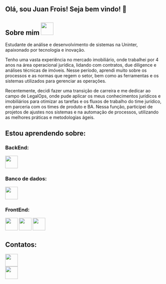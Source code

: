 ## Olá, sou Juan Frois! Seja bem vindo! 👻 

<h2>Sobre mim <img src="https://github.com/JFrois/JFrois/assets/112560665/272a1a91-7bfc-4407-8912-f6e5956f9f70" width="40" height="40"></h2> 

Estudante de análise e desenvolvimento de sistemas na Uninter, apaixonado por tecnologia e inovação. 

Tenho uma vasta experiência no mercado imobiliário, onde trabalhei por 4 anos na área operacional jurídica, lidando com contratos, due diligence e análises técnicas de imóveis. Nesse período, aprendi muito sobre os processos e as normas que regem o setor, bem como as ferramentas e os sistemas utilizados para gerenciar as operações.

Recentemente, decidi fazer uma transição de carreira e me dedicar ao campo de LegalOps, onde pude aplicar os meus conhecimentos jurídicos e imobiliários para otimizar as tarefas e os fluxos de trabalho do time jurídico, em parceria com os times de produto e BA. Nessa função, participei de projetos de ajustes nos sistemas e na automação de processos, utilizando as melhores práticas e metodologias ágeis.

<h2>Estou aprendendo sobre:</h2>

<h3>BackEnd:</h3>
<img src="https://cdn.jsdelivr.net/gh/devicons/devicon@latest/icons/python/python-original.svg" width="40" height="40"/>  
<h3>Banco de dados:</h3>
<img src="https://cdn.jsdelivr.net/gh/devicons/devicon@latest/icons/mysql/mysql-original.svg" width="40" height="40"/>
<h3>FrontEnd:</h3>
<p><img src="https://cdn.jsdelivr.net/gh/devicons/devicon@latest/icons/javascript/javascript-original.svg" width="40" height="40"/>  <img src="https://cdn.jsdelivr.net/gh/devicons/devicon@latest/icons/html5/html5-original.svg" width="40" height="40"/> <img src="https://cdn.jsdelivr.net/gh/devicons/devicon@latest/icons/css3/css3-original.svg" width="40" height="40"/></p>


## Contatos:

<div>
  
<a href="https://www.linkedin.com/in/juanfrois/" target="_blank"><img loading="lazy" src="https://github.com/JFrois/JFrois/assets/112560665/28040492-8f86-4827-b22b-58de6ad12a5f" target="_blank" width="40" height="40"></a><br>
<a href = "https://wa.me/5511986834909"><img loading="lazy" src="https://github.com/JFrois/JFrois/assets/112560665/c9fc066b-3c02-4cec-913f-65c27b566652" target="_blank" width="40" height="40"></a>          

</div>  


          
          
          
          
